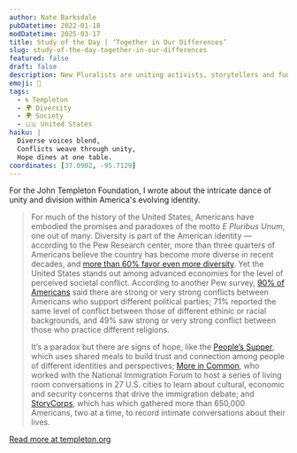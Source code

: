 ```yaml
---
author: Nate Barksdale
pubDatetime: 2022-01-18
modDatetime: 2025-03-17
title: Study of the Day | ‘Together in Our Differences’
slug: study-of-the-day-together-in-our-differences
featured: false
draft: false
description: New Pluralists are uniting activists, storytellers and funders to explore the paradox and promise of American diversity
emoji: 🤝
tags:
  - 🌀 Templeton
  - 🌍 Diversity
  - 🌍 Society
  - 🇺🇸 United States
haiku: |
  Diverse voices blend,  
  Conflicts weave through unity,  
  Hope dines at one table.
coordinates: [37.0902, -95.7129]
---
```


For the John Templeton Foundation, I wrote about the intricate dance of unity and division within America's evolving identity.

> For much of the history of the United States, Americans have embodied the promises and paradoxes of the motto *E Pluribus Unum*, one out of many. Diversity is part of the American identity — according to the Pew Research center, more than three quarters of Americans believe the country has become more diverse in recent decades, and [more than 60% favor even more diversity](https://www.pewresearch.org/global/2019/04/22/how-people-around-the-world-view-diversity-in-their-countries/). Yet the United States stands out among advanced economies for the level of perceived societal conflict. According to another Pew survey, [90% of Americans](https://www.pewresearch.org/fact-tank/2021/10/13/americans-see-stronger-societal-conflicts-than-people-in-other-advanced-economies/) said there are strong or very strong conflicts between Americans who support different political parties; 71% reported the same level of conflict between those of different ethinic or racial backgrounds, and 49% saw strong or very strong conflict between those who practice different religions.
>
> It’s a paradox but there are signs of hope, like the [People’s Supper](https://thepeoplessupper.org), which uses shared meals to build trust and connection among people of different identities and perspectives; [More in Common](https://www.moreincommon.com), who worked with the National Immigration Forum to host a series of living room conversations in 27 U.S. cities to learn about cultural, economic and security concerns that drive the immigration debate; and [StoryCorps](https://storycorps.org), which has which gathered more than 650,000 Americans, two at a time, to record intimate conversations about their lives.

[Read more at templeton.org](https://www.templeton.org/news/together-in-our-differences)

